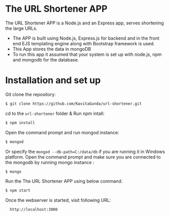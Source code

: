# The URL Shortener APP
The URL Shortener APP is a Node.js and an Express app, serves shortening the large URLs.

  - The APP is built using Node.js, Express.js for backend and in the front end EJS templating engine along with Bootstrap framework is used.
  - This App stores the data in mongoDB
  - To run this app it assumed that your system is set up with node.js, npm and mongodb for the database.

# Installation and set up
Git clone the repository:
```sh
$ git clone https://github.com/KavitaGunda/url-shortener.git
```
cd to the `url-shortener` folder & Run npm intall:
```sh
$ npm install
```
Open the command prompt and run mongod instance: 
```sh
$ mongod
```
Or specify the `mongod --db-path=C:/data/db` if you are running it in Windows platform.
Open the command prompt and make sure you are connected to the mongodb by running mongo instance : 
```sh
$ mongo
```
Run the The URL Shortener APP using below command: 
```sh
$ npm start
```
Once the webserver is started, visit following URL:
```sh
  http://localhost:3000
```
